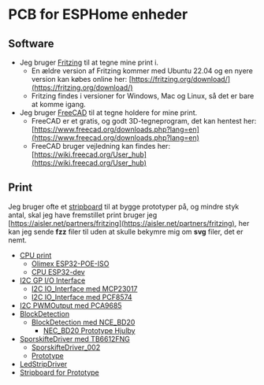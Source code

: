 # PCB for ESPHome enheder

## Software

* Jeg bruger [Fritzing](https://fritzing.org/learning/) til at tegne mine print i.
  * En ældre version af Fritzing kommer med Ubuntu 22.04 og en nyere version kan købes online her: [https://fritzing.org/download/](https://fritzing.org/download/)
  * Fritzing findes i versioner for Windows, Mac og Linux, så det er bare at komme igang.
* Jeg bruger [FreeCAD](https://www.freecad.org/features.php?lang=en) til at tegne holdere for mine print.
  * FreeCAD er et gratis, og godt 3D-tegneprogram, det kan hentest her: [https://www.freecad.org/downloads.php?lang=en](https://www.freecad.org/downloads.php?lang=en)
  * FreeCAD bruger vejledning kan findes her: [https://wiki.freecad.org/User_hub](https://wiki.freecad.org/User_hub)

## Print

Jeg bruger ofte et [stripboard](./Stripboard/README.md) til at bygge prototyper på, og mindre styk antal, skal jeg have fremstillet print bruger jeg [https://aisler.net/partners/fritzing](https://aisler.net/partners/fritzing), her kan jeg sende **fzz** filer til uden at skulle bekymre mig om **svg** filer, det er nemt.

* [CPU print](./CPU/README.md)
  * [Olimex ESP32-POE-ISO](./CPU/README.md#olimex-esp32-poe-iso-16mb)
  * [CPU ESP32-dev](./CPU/README.md#esp32-dev-30pin-med-i2c-interface)
* [I2C GP I/O Interface](./I2C%20IO_Interface/README.md)
  * [I2C IO_Interface med MCP23017](./I2C%20IO_Interface/PCF8574/)
  * [I2C IO_Interface med PCF8574](./I2C%20IO_Interface/PCF8574/)
* [I2C PWMOutput med PCA9685](./I2C_PWMOutput/README.md)
* [BlockDetection](./BlockDetection/README.md)
  * [BlockDetection med NCE_BD20](./BlockDetection/README.md#nec_bd20)
    * [NEC_BD20 Prototype Hjulby](./BlockDetection/README.md#nec_bd20-prototype-hjulby)
* [SporskifteDriver med TB6612FNG](./SporskifteDriver/README.md)
  * [SporskifteDriver_002](./SporskifteDriver/README.md#sporskiftedriver_002-med-pwm-control)
  * [Prototype](./SporskifteDriver/Prototype/README.md)
* [LedStripDriver](./LedStripDriver/README.md)
* [Stripboard for Prototype](./Stripboard/README.md)
